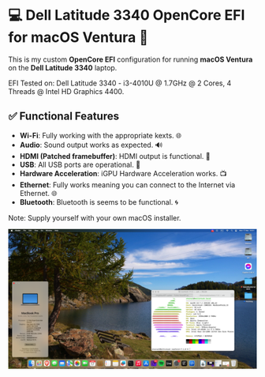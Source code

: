 # 💻 Dell Latitude 3340 OpenCore EFI for macOS Ventura 🍏

This is my custom **OpenCore EFI** configuration for running **macOS Ventura** on the **Dell Latitude 3340** laptop.

EFI Tested on:
Dell Latitude 3340 - i3-4010U @ 1.7GHz @ 2 Cores, 4 Threads @ Intel HD Graphics 4400.

## ✅ Functional Features
- **Wi-Fi**: Fully working with the appropriate kexts. 🌐
- **Audio**: Sound output works as expected. 🔊
- **HDMI (Patched framebuffer)**: HDMI output is functional. 🎥
- **USB**: All USB ports are operational. 🔌
- **Hardware Acceleration**: iGPU Hardware Acceleration works. 📺
- **Ethernet**: Fully works meaning you can connect to the Internet via Ethernet. 🌐
- **Bluetooth**: Bluetooth is seems to be functional. 🌀

Note: Supply yourself with your own macOS installer.

![macOS Ventura screen shot](https://github.com/prodbyeternal/Latitude3340EFI/blob/ventura/macOS%20VT%20screenie.png?raw=true)
